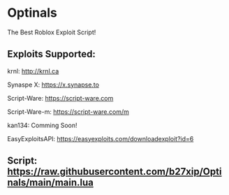 # Optinals
The Best Roblox Exploit Script!

## Exploits Supported:


krnl: http://krnl.ca


Synaspe X: https://x.synapse.to


Script-Ware: https://script-ware.com


Script-Ware-m: https://script-ware.com/m


kan134: Comming Soon!


EasyExploitsAPI: https://easyexploits.com/downloadexploit?id=6

## Script: https://raw.githubusercontent.com/b27xip/Optinals/main/main.lua

